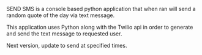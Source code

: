 SEND SMS is a console based python application that when ran will send a random quote of the day via text message. 

This application uses Python along with the Twilio api in order to generate and send the text message to requested user. 

Next version, update to send at specified times. 
